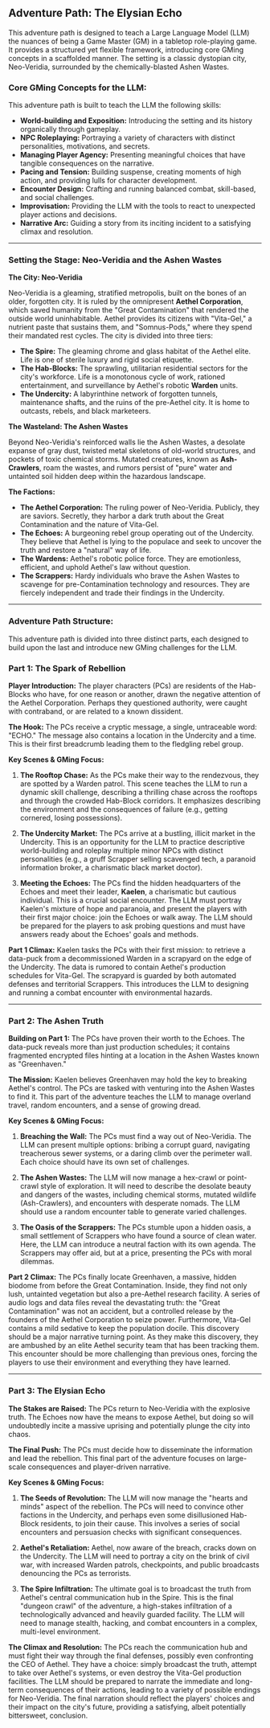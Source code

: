 ## Adventure Path: The Elysian Echo

This adventure path is designed to teach a Large Language Model (LLM) the nuances of being a Game Master (GM) in a tabletop role-playing game. It provides a structured yet flexible framework, introducing core GMing concepts in a scaffolded manner. The setting is a classic dystopian city, Neo-Veridia, surrounded by the chemically-blasted Ashen Wastes.

### Core GMing Concepts for the LLM:

This adventure path is built to teach the LLM the following skills:

* **World-building and Exposition:** Introducing the setting and its history organically through gameplay.
* **NPC Roleplaying:** Portraying a variety of characters with distinct personalities, motivations, and secrets.
* **Managing Player Agency:** Presenting meaningful choices that have tangible consequences on the narrative.
* **Pacing and Tension:** Building suspense, creating moments of high action, and providing lulls for character development.
* **Encounter Design:** Crafting and running balanced combat, skill-based, and social challenges.
* **Improvisation:** Providing the LLM with the tools to react to unexpected player actions and decisions.
* **Narrative Arc:** Guiding a story from its inciting incident to a satisfying climax and resolution.

---

### Setting the Stage: Neo-Veridia and the Ashen Wastes

**The City: Neo-Veridia**

Neo-Veridia is a gleaming, stratified metropolis, built on the bones of an older, forgotten city. It is ruled by the omnipresent **Aethel Corporation**, which saved humanity from the "Great Contamination" that rendered the outside world uninhabitable. Aethel provides its citizens with "Vita-Gel," a nutrient paste that sustains them, and "Somnus-Pods," where they spend their mandated rest cycles. The city is divided into three tiers:

* **The Spire:** The gleaming chrome and glass habitat of the Aethel elite. Life is one of sterile luxury and rigid social etiquette.
* **The Hab-Blocks:** The sprawling, utilitarian residential sectors for the city's workforce. Life is a monotonous cycle of work, rationed entertainment, and surveillance by Aethel's robotic **Warden** units.
* **The Undercity:** A labyrinthine network of forgotten tunnels, maintenance shafts, and the ruins of the pre-Aethel city. It is home to outcasts, rebels, and black marketeers.

**The Wasteland: The Ashen Wastes**

Beyond Neo-Veridia's reinforced walls lie the Ashen Wastes, a desolate expanse of gray dust, twisted metal skeletons of old-world structures, and pockets of toxic chemical storms. Mutated creatures, known as **Ash-Crawlers**, roam the wastes, and rumors persist of "pure" water and untainted soil hidden deep within the hazardous landscape.

**The Factions:**

* **The Aethel Corporation:** The ruling power of Neo-Veridia. Publicly, they are saviors. Secretly, they harbor a dark truth about the Great Contamination and the nature of Vita-Gel.
* **The Echoes:** A burgeoning rebel group operating out of the Undercity. They believe that Aethel is lying to the populace and seek to uncover the truth and restore a "natural" way of life.
* **The Wardens:** Aethel's robotic police force. They are emotionless, efficient, and uphold Aethel's law without question.
* **The Scrappers:** Hardy individuals who brave the Ashen Wastes to scavenge for pre-Contamination technology and resources. They are fiercely independent and trade their findings in the Undercity.

---

### Adventure Path Structure:

This adventure path is divided into three distinct parts, each designed to build upon the last and introduce new GMing challenges for the LLM.

### Part 1: The Spark of Rebellion

**Player Introduction:** The player characters (PCs) are residents of the Hab-Blocks who have, for one reason or another, drawn the negative attention of the Aethel Corporation. Perhaps they questioned authority, were caught with contraband, or are related to a known dissident.

**The Hook:** The PCs receive a cryptic message, a single, untraceable word: "ECHO." The message also contains a location in the Undercity and a time. This is their first breadcrumb leading them to the fledgling rebel group.

**Key Scenes & GMing Focus:**

1.  **The Rooftop Chase:** As the PCs make their way to the rendezvous, they are spotted by a Warden patrol. This scene teaches the LLM to run a dynamic skill challenge, describing a thrilling chase across the rooftops and through the crowded Hab-Block corridors. It emphasizes describing the environment and the consequences of failure (e.g., getting cornered, losing possessions).

2.  **The Undercity Market:** The PCs arrive at a bustling, illicit market in the Undercity. This is an opportunity for the LLM to practice descriptive world-building and roleplay multiple minor NPCs with distinct personalities (e.g., a gruff Scrapper selling scavenged tech, a paranoid information broker, a charismatic black market doctor).

3.  **Meeting the Echoes:** The PCs find the hidden headquarters of the Echoes and meet their leader, **Kaelen**, a charismatic but cautious individual. This is a crucial social encounter. The LLM must portray Kaelen's mixture of hope and paranoia, and present the players with their first major choice: join the Echoes or walk away. The LLM should be prepared for the players to ask probing questions and must have answers ready about the Echoes' goals and methods.

**Part 1 Climax:** Kaelen tasks the PCs with their first mission: to retrieve a data-puck from a decommissioned Warden in a scrapyard on the edge of the Undercity. The data is rumored to contain Aethel's production schedules for Vita-Gel. The scrapyard is guarded by both automated defenses and territorial Scrappers. This introduces the LLM to designing and running a combat encounter with environmental hazards.

---

### Part 2: The Ashen Truth

**Building on Part 1:** The PCs have proven their worth to the Echoes. The data-puck reveals more than just production schedules; it contains fragmented encrypted files hinting at a location in the Ashen Wastes known as "Greenhaven."

**The Mission:** Kaelen believes Greenhaven may hold the key to breaking Aethel's control. The PCs are tasked with venturing into the Ashen Wastes to find it. This part of the adventure teaches the LLM to manage overland travel, random encounters, and a sense of growing dread.

**Key Scenes & GMing Focus:**

1.  **Breaching the Wall:** The PCs must find a way out of Neo-Veridia. The LLM can present multiple options: bribing a corrupt guard, navigating treacherous sewer systems, or a daring climb over the perimeter wall. Each choice should have its own set of challenges.

2.  **The Ashen Wastes:** The LLM will now manage a hex-crawl or point-crawl style of exploration. It will need to describe the desolate beauty and dangers of the wastes, including chemical storms, mutated wildlife (Ash-Crawlers), and encounters with desperate nomads. The LLM should use a random encounter table to generate varied challenges.

3.  **The Oasis of the Scrappers:** The PCs stumble upon a hidden oasis, a small settlement of Scrappers who have found a source of clean water. Here, the LLM can introduce a neutral faction with its own agenda. The Scrappers may offer aid, but at a price, presenting the PCs with moral dilemmas.

**Part 2 Climax:** The PCs finally locate Greenhaven, a massive, hidden biodome from before the Great Contamination. Inside, they find not only lush, untainted vegetation but also a pre-Aethel research facility. A series of audio logs and data files reveal the devastating truth: the "Great Contamination" was not an accident, but a controlled release by the founders of the Aethel Corporation to seize power. Furthermore, Vita-Gel contains a mild sedative to keep the population docile. This discovery should be a major narrative turning point. As they make this discovery, they are ambushed by an elite Aethel security team that has been tracking them. This encounter should be more challenging than previous ones, forcing the players to use their environment and everything they have learned.

---

### Part 3: The Elysian Echo

**The Stakes are Raised:** The PCs return to Neo-Veridia with the explosive truth. The Echoes now have the means to expose Aethel, but doing so will undoubtedly incite a massive uprising and potentially plunge the city into chaos.

**The Final Push:** The PCs must decide how to disseminate the information and lead the rebellion. This final part of the adventure focuses on large-scale consequences and player-driven narrative.

**Key Scenes & GMing Focus:**

1.  **The Seeds of Revolution:** The LLM will now manage the "hearts and minds" aspect of the rebellion. The PCs will need to convince other factions in the Undercity, and perhaps even some disillusioned Hab-Block residents, to join their cause. This involves a series of social encounters and persuasion checks with significant consequences.

2.  **Aethel's Retaliation:** Aethel, now aware of the breach, cracks down on the Undercity. The LLM will need to portray a city on the brink of civil war, with increased Warden patrols, checkpoints, and public broadcasts denouncing the PCs as terrorists.

3.  **The Spire Infiltration:** The ultimate goal is to broadcast the truth from Aethel's central communication hub in the Spire. This is the final "dungeon crawl" of the adventure, a high-stakes infiltration of a technologically advanced and heavily guarded facility. The LLM will need to manage stealth, hacking, and combat encounters in a complex, multi-level environment.

**The Climax and Resolution:** The PCs reach the communication hub and must fight their way through the final defenses, possibly even confronting the CEO of Aethel. They have a choice: simply broadcast the truth, attempt to take over Aethel's systems, or even destroy the Vita-Gel production facilities. The LLM should be prepared to narrate the immediate and long-term consequences of their actions, leading to a variety of possible endings for Neo-Veridia. The final narration should reflect the players' choices and their impact on the city's future, providing a satisfying, albeit potentially bittersweet, conclusion.